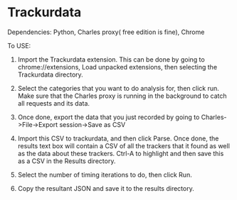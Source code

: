 # Trackurdata

Dependencies: Python, Charles proxy( free edition is fine), Chrome 

To USE:

1) Import the Trackurdata extension. This can be done by going to chrome://extensions, Load unpacked extensions, then selecting the Trackurdata directory.

2) Select the categories that you want to do analysis for, then click run. Make sure that the Charles proxy is running in the background to catch all requests and its data.

3) Once done, export the data that you just recorded by going to Charles->File->Export session->Save as CSV

4) Import this CSV to trackurdata, and then click Parse. Once done, the results text box will contain a CSV of all the trackers that it found as well as the data about these trackers. Ctrl-A to highlight and then save this as a CSV in the Results directory.

5) Select the number of timing iterations to do, then click Run.

6) Copy the resultant JSON and save it to the results directory. 
